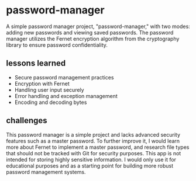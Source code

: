 # password-manager

A simple password manager project, "password-manager," with two modes: adding new passwords and viewing saved passwords. The password manager utilizes the Fernet encryption algorithm from the cryptography library to ensure password confidentiality.

## lessons learned

* Secure password management practices
* Encryption with Fernet
* Handling user input securely
* Error handling and exception management
* Encoding and decoding bytes

## challenges
This password manager is a simple project and lacks advanced security features such as a master password. To further improve it, I would learn more about Fernet to implement a master password, and research file types that should not be tracked with Git for security purposes. This app is not intended for storing highly sensitive information. I would only use it for educational purposes and as a starting point for building more robust password management systems.